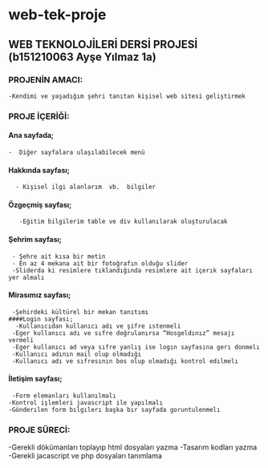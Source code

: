 # web-tek-proje
## WEB TEKNOLOJİLERİ DERSİ PROJESİ (b151210063 Ayşe Yılmaz 1a)
                                                                                                                    
### PROJENİN AMACI: 
    -Kendimi ve yaşadığım şehri tanıtan kişisel web sitesi geliştirmek
### PROJE İÇERİĞİ:
  #### Ana sayfada;
    -  Diğer sayfalara ulaşılabilecek menü
   #### Hakkında sayfası;
      - Kişisel ilgi alanlarım  vb.  bilgiler
   #### Özgeçmiş sayfası;
       -Eğitim bilgilerim table ve div kullanılarak oluşturulacak
   #### Şehrim sayfası;
     - Şehre ait kısa bir metin
     - En az 4 mekana ait bir fotoğrafın olduğu slider
     -Sliderda ki resimlere tıklandığında resimlere ait içerık sayfaları yer almalı
   #### Mirasımız sayfası;
     -Şehirdeki kültürel bir mekan tanıtımı
    ####Login sayfası;
      -Kullanıcıdan kullanıcı adı ve şifre ıstenmeli
     -Eger kullanıcı adı ve sıfre doğrulanırsa “Hosgeldınız” mesajı vermeli
     -Eger kullanıcı ad veya sıfre yanlış ise logın sayfasına gerı donmelı
     -Kullanıcı adının mail olup olmadığı
     -Kullanıcı adı ve sıfresının bos olup olmadığı kontrol edılmelı
 #### İletişim sayfası;
     -Form elemanları kullanılmalı
    -Kontrol işlemleri javascript ile yapılmalı
    -Gönderılen form bılgılerı başka bır sayfada goruntulenmelı
### PROJE SÜRECİ:
  -Gerekli dökümanları toplayıp html dosyaları yazma
  -Tasarım kodları yazma
  -Gerekli jacascript ve php dosyaları tanımlama
